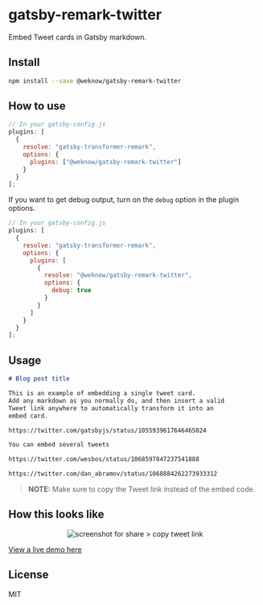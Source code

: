 # gatsby-remark-twitter

Embed Tweet cards in Gatsby markdown.

## Install

```bash
npm install --save @weknow/gatsby-remark-twitter
```

## How to use

```js
// In your gatsby-config.js
plugins: [
  {
    resolve: "gatsby-transformer-remark",
    options: {
      plugins: ["@weknow/gatsby-remark-twitter"]
    }
  }
];
```

If you want to get debug output, turn on the `debug` option in the
plugin options.

```js
// In your gatsby-config.js
plugins: [
  {
    resolve: "gatsby-transformer-remark",
    options: {
      plugins: [
        {
          resolve: "@weknow/gatsby-remark-twitter",
          options: {
            debug: true
          }
        }
      ]
    }
  }
];
```

## Usage

```markdown
# Blog post title

This is an example of embedding a single tweet card.
Add any markdown as you normally do, and then insert a valid
Tweet link anywhere to automatically transform it into an
embed card.

https://twitter.com/gatsbyjs/status/1055939617646465024

You can embed several tweets

https://twitter.com/wesbos/status/1068597847237541888

https://twitter.com/dan_abramov/status/1068884262273933312

```

> __NOTE:__ Make sure to copy the Tweet link instead of the embed code.

## How this looks like
<p align="center"><img src="https://i.imgur.com/evEv2LJ.jpg" alt="screenshot for share > copy tweet link" /></p>

[View a live demo here](https://jmolivas.weknowinc.com/badcamp-2018-wrapup)

## License

MIT
